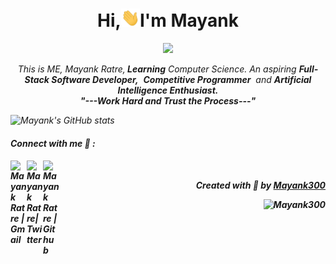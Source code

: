 <h1 align="center">Hi,<img src="https://raw.githubusercontent.com/ABSphreak/ABSphreak/master/gifs/Hi.gif" width="30px">I'm Mayank</h1>
<p align="center">
  <a href="https://github.com/Mayank300/readme-typing-svg"><img src="https://readme-typing-svg.herokuapp.com?lines=React+Native+Expert;Computer+Science+Enthusiast;Software+Developer;DS%20|%20AI%20|%20ML%20Enthusiast;Aspiring+Learner&center=true&width=500&height=50"></a>
</p>

<p align="center">
  <em>
    This is ME, Mayank Ratre,<b> Learning</b> Computer Science.
    An aspiring <b>Full-Stack Software Developer,</b>&nbsp; <b>Competitive Programmer</b>&nbsp; and <b> Artificial Intelligence Enthusiast.</b> 
  <br>
  <b><i>"---Work Hard and Trust the Process---"</i></b>
</p>


![Mayank's GitHub stats](https://github-readme-stats.vercel.app/api?username=Mayank300&show_icons=true&theme=dracula)

<h4> Connect with me 🤝 : <h4>
  </hr>
  
  <a href="mailto:mratre300@gmail.com">
    <img align="left" alt="Mayank Ratre | Gmail" width="26px" src="https://www.vectorlogo.zone/logos/gmail/gmail-icon.svg" />
  </a>
  <a href="https://twitter.com/MAYANK__RATRE">
    <img align="left" alt="Mayank Ratre| Twitter" width="26px" src="https://www.vectorlogo.zone/logos/twitter/twitter-official.svg" />
  </a>

   <a href="https://github.com/Mayank300">
    <img align="left" alt="Mayank Ratre | Github" width="26px" src="https://www.vectorlogo.zone/logos/github/github-tile.svg" />
  </a>
  <br>
  
  <p align="right" > Created with 🖤 by <a href="https://github.com/Mayank300">Mayank300</a></p>
<p align="right" > <img src="https://komarev.com/ghpvc/?username=Mayank300&label=Profile%20views&color=0e75b6&style=flat" alt="Mayank300" /> </p>
